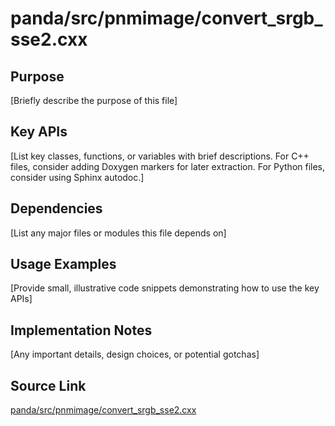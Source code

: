 # panda/src/pnmimage/convert_srgb_sse2.cxx

## Purpose
[Briefly describe the purpose of this file]

## Key APIs
[List key classes, functions, or variables with brief descriptions.
For C++ files, consider adding Doxygen markers for later extraction.
For Python files, consider using Sphinx autodoc.]

## Dependencies
[List any major files or modules this file depends on]

## Usage Examples
[Provide small, illustrative code snippets demonstrating how to use the key APIs]

## Implementation Notes
[Any important details, design choices, or potential gotchas]

## Source Link
[panda/src/pnmimage/convert_srgb_sse2.cxx](link_to_source_repository/panda/src/pnmimage/convert_srgb_sse2.cxx)
